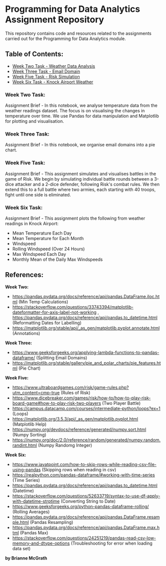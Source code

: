 # Programming for Data Analytics Assignment Repository 

This repository contains code and resources related to the assignments carried out for the Programming for Data Analytics module. 

## Table of Contents: 

- [Week Two Task - Weather Data Analysis](assignment02-weather.ipynb/)
- [Week Three Task - Email Domain](assignment03-pie.ipynb/)
- [Week Five Task - Risk Simulation](assignment05-risk.ipynb)
- [Week Six Task - Knock Airport Weather](assignment06-weather.ipynb)

### Week Two Task:
Assignment Brief - In this notebook, we analyse temperature data from the weather readings dataset. The focus is on visualising the changes in temperature over time. We use Pandas for data manipulation and Matplotlib for plotting and visualisation. 

### Week Three Task:
Assignment Brief - In this notebook, we organise email domains into a pie chart.

### Week Five Task:
Assignment Brief - This assignment simulates and visualises battles in the game of Risk. We begin by simulating individual battle rounds between a 3-dice attacker and a 2-dice defender, following Risk's combat rules. We then extend this to a full battle where two armies, each starting with 40 troops, fight until one side is eliminated.

### Week Six Task:
Assignment Brief - This assignment plots the following from weather readings in Knock Airport: 
- Mean Temperature Each Day 
- Mean Temperature for Each Month
- Windspeed 
- Rolling Windspeed (Over 24 Hours)
- Max Windspeed Each Day 
- Monthly Mean of the Daily Max Windspeeds

## References:

**Week Two:** 
- https://pandas.pydata.org/docs/reference/api/pandas.DataFrame.iloc.html (Min Temp Calculations)
- https://stackoverflow.com/questions/33743394/matplotlib-dateformatter-for-axis-label-not-working , https://pandas.pydata.org/docs/reference/api/pandas.to_datetime.html (Reformatting Dates for Labelling)
- https://matplotlib.org/stable/api/_as_gen/matplotlib.pyplot.annotate.html (Annotations)

**Week Three:**
- https://www.geeksforgeeks.org/applying-lambda-functions-to-pandas-dataframe/ (Splitting Email Domains)
- https://matplotlib.org/stable/gallery/pie_and_polar_charts/pie_features.html (Pie Chart)

**Week Five:**
- https://www.ultraboardgames.com/risk/game-rules.php?utm_content=cmp-true (Rules of Risk)
- https://www.dicebreaker.com/games/risk/how-to/how-to-play-risk-board-game#how-to-play-risk-two-players (Two Player Battle)
- https://campus.datacamp.com/courses/intermediate-python/loops?ex=1 (Loops)
- https://matplotlib.org/3.5.3/api/_as_gen/matplotlib.pyplot.html (Matplotlib Help)
- https://numpy.org/devdocs/reference/generated/numpy.sort.html (Numpy Sorting)
- https://numpy.org/doc/2.0/reference/random/generated/numpy.random.randint.html (Numpy Randomg Integer)

**Week Six:**
- https://www.javatpoint.com/how-to-skip-rows-while-reading-csv-file-using-pandas (Skipping rows when reading in csv)
- https://realpython.com/pandas-dataframe/#working-with-time-series (Time Series)
- https://pandas.pydata.org/docs/reference/api/pandas.to_datetime.html (Datetime)
- https://stackoverflow.com/questions/52633719/syntax-to-use-df-apply-with-datetime-strptime (Converting String to Date)
- https://www.geeksforgeeks.org/python-pandas-dataframe-rolling/ (Rolling Averages)
- https://pandas.pydata.org/docs/reference/api/pandas.DataFrame.resample.html (Pandas Resampling)
- https://pandas.pydata.org/docs/reference/api/pandas.DataFrame.max.html (Pandas Max)
- https://stackoverflow.com/questions/24251219/pandas-read-csv-low-memory-and-dtype-options (Troubleshooting for error when loading data set)

**by Brianne McGrath**